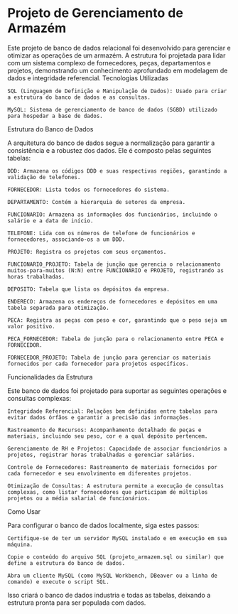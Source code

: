 # Projeto de Gerenciamento de Armazém

Este projeto de banco de dados relacional foi desenvolvido para gerenciar e otimizar as operações de um armazém. A estrutura foi projetada para lidar com um sistema complexo de fornecedores, peças, departamentos e projetos, demonstrando um conhecimento aprofundado em modelagem de dados e integridade referencial.
Tecnologias Utilizadas

    SQL (Linguagem de Definição e Manipulação de Dados): Usado para criar a estrutura do banco de dados e as consultas.

    MySQL: Sistema de gerenciamento de banco de dados (SGBD) utilizado para hospedar a base de dados.

Estrutura do Banco de Dados

A arquitetura do banco de dados segue a normalização para garantir a consistência e a robustez dos dados. Ele é composto pelas seguintes tabelas:

    DDD: Armazena os códigos DDD e suas respectivas regiões, garantindo a validação de telefones.

    FORNECEDOR: Lista todos os fornecedores do sistema.

    DEPARTAMENTO: Contém a hierarquia de setores da empresa.

    FUNCIONARIO: Armazena as informações dos funcionários, incluindo o salário e a data de início.

    TELEFONE: Lida com os números de telefone de funcionários e fornecedores, associando-os a um DDD.

    PROJETO: Registra os projetos com seus orçamentos.

    FUNCIONARIO_PROJETO: Tabela de junção que gerencia o relacionamento muitos-para-muitos (N:N) entre FUNCIONARIO e PROJETO, registrando as horas trabalhadas.

    DEPOSITO: Tabela que lista os depósitos da empresa.

    ENDERECO: Armazena os endereços de fornecedores e depósitos em uma tabela separada para otimização.

    PECA: Registra as peças com peso e cor, garantindo que o peso seja um valor positivo.

    PECA_FORNECEDOR: Tabela de junção para o relacionamento entre PECA e FORNECEDOR.

    FORNECEDOR_PROJETO: Tabela de junção para gerenciar os materiais fornecidos por cada fornecedor para projetos específicos.

Funcionalidades da Estrutura

Este banco de dados foi projetado para suportar as seguintes operações e consultas complexas:

    Integridade Referencial: Relações bem definidas entre tabelas para evitar dados órfãos e garantir a precisão das informações.

    Rastreamento de Recursos: Acompanhamento detalhado de peças e materiais, incluindo seu peso, cor e a qual depósito pertencem.

    Gerenciamento de RH e Projetos: Capacidade de associar funcionários a projetos, registrar horas trabalhadas e gerenciar salários.

    Controle de Fornecedores: Rastreamento de materiais fornecidos por cada fornecedor e seu envolvimento em diferentes projetos.

    Otimização de Consultas: A estrutura permite a execução de consultas complexas, como listar fornecedores que participam de múltiplos projetos ou a média salarial de funcionários.

Como Usar

Para configurar o banco de dados localmente, siga estes passos:

    Certifique-se de ter um servidor MySQL instalado e em execução em sua máquina.

    Copie o conteúdo do arquivo SQL (projeto_armazem.sql ou similar) que define a estrutura do banco de dados.

    Abra um cliente MySQL (como MySQL Workbench, DBeaver ou a linha de comando) e execute o script SQL.

Isso criará o banco de dados industria e todas as tabelas, deixando a estrutura pronta para ser populada com dados.
